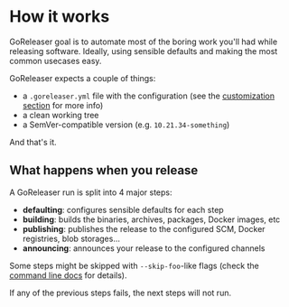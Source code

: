 # How it works

GoReleaser goal is to automate most of the boring work you'll had while releasing software.
Ideally, using sensible defaults and making the most common usecases easy.

GoReleaser expects a couple of things:

- a `.goreleaser.yml` file with the configuration (see the [customization section](/customization) for more info)
- a clean working tree
- a SemVer-compatible version (e.g. `10.21.34-something`)

And that's it.

## What happens when you release

A GoReleaser run is split into 4 major steps:

- **defaulting**: configures sensible defaults for each step
- **building**: builds the binaries, archives, packages, Docker images, etc
- **publishing**: publishes the release to the configured SCM, Docker registries, blob storages...
- **announcing**: announces your release to the configured channels

Some steps might be skipped with `--skip-foo`-like flags (check the [command line docs](/cmd/goreleaser/) for details).

If any of the previous steps fails, the next steps will not run.
